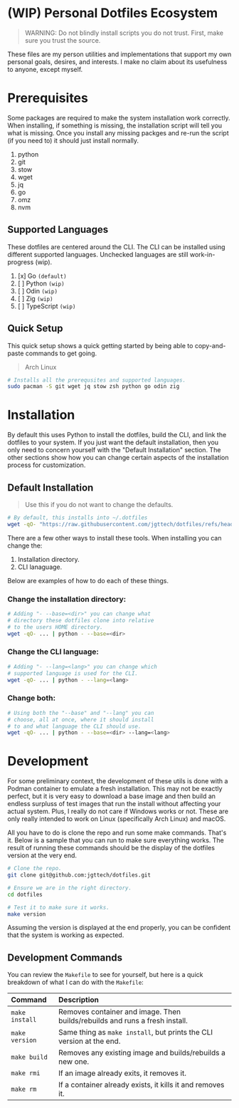 # (WIP) Personal Dotfiles Ecosystem

> WARNING: Do not blindly install scripts you do not trust. First, make sure you trust the source.

These files are my person utilities and implementations that support my own personal goals, desires, and interests. I make no claim about its usefulness to anyone, except myself.

# Prerequisites

Some packages are required to make the system installation work correctly. When installing, if something is missing, the installation script will tell you what is missing. Once you install any missing packges and re-run the script (if you need to) it should just install normally.

1. python
2. git
3. stow
4. wget
5. jq
6. go
7. omz
8. nvm

## Supported Languages

These dotfiles are centered around the CLI. The CLI can be installed using different supported languages. Unchecked languages are still work-in-progress (wip).

1. [x] Go `(default)`
2. [ ] Python `(wip)`
3. [ ] Odin `(wip)`
4. [ ] Zig `(wip)`
5. [ ] TypeScript `(wip)`

## Quick Setup

This quick setup shows a quick getting started by being able to copy-and-paste commands to get going.

> Arch Linux

```bash
# Installs all the prerequsites and supported languages.
sudo pacman -S git wget jq stow zsh python go odin zig
```

# Installation

By default this uses Python to install the dotfiles, build the CLI, and link the dotfiles to your system. If you just want the default installation, then you only need to concern yourself with the "Default Installation" section. The other sections show how you can change certain aspects of the installation process for customization.

## Default Installation

> Use this if you do not want to change the defaults.

```bash
# By default, this installs into ~/.dotfiles
wget -qO- "https://raw.githubusercontent.com/jgttech/dotfiles/refs/heads/main/bin/install" | python
```

There are a few other ways to install these tools. When installing you can change the:

1. Installation directory.
2. CLI lanaguage.

Below are examples of how to do each of these things.

### Change the installation directory:

```bash
# Adding "- --base=<dir>" you can change what
# directory these dotfiles clone into relative
# to the users HOME directory.
wget -qO- ... | python - --base=<dir>
```

### Change the CLI language:

```bash
# Adding "- --lang=<lang>" you can change which
# supported language is used for the CLI.
wget -qO- ... | python - --lang=<lang>
```

### Change both:

```bash
# Using both the "--base" and "--lang" you can
# choose, all at once, where it should install
# to and what language the CLI should use.
wget -qO- ... | python - --base=<dir> --lang=<lang>
```

# Development

For some preliminary context, the development of these utils is done with a Podman container to emulate a fresh installation. This may not be exactly perfect, but it is very easy to download a base image and then build an endless surpluss of test images that run the install without affecting your actual system. Plus, I really do not care if Windows works or not. These are only really intended to work on Linux (specifically Arch Linux) and macOS.

All you have to do is clone the repo and run some make commands. That's it. Below is a sample that you can run to make sure everything works. The result of running these commands should be the display of the dotfiles version at the very end.

```bash
# Clone the repo.
git clone git@github.com:jgttech/dotfiles.git

# Ensure we are in the right directory.
cd dotfiles

# Test it to make sure it works.
make version
```

Assuming the version is displayed at the end properly, you can be confident that the system is working as expected.

## Development Commands

You can review the `Makefile` to see for yourself, but here is a quick breakdown of what I can do with the `Makefile`:

| Command | Description |
|:-|:-|
| `make install` | Removes container and image. Then builds/rebuilds and runs a fresh install. |
| `make version` | Same thing as `make install`, but prints the CLI version at the end. |
| `make build` | Removes any existing image and builds/rebuilds a new one. |
| `make rmi` | If an image already exits, it removes it. |
| `make rm` | If a container already exists, it kills it and removes it. |
